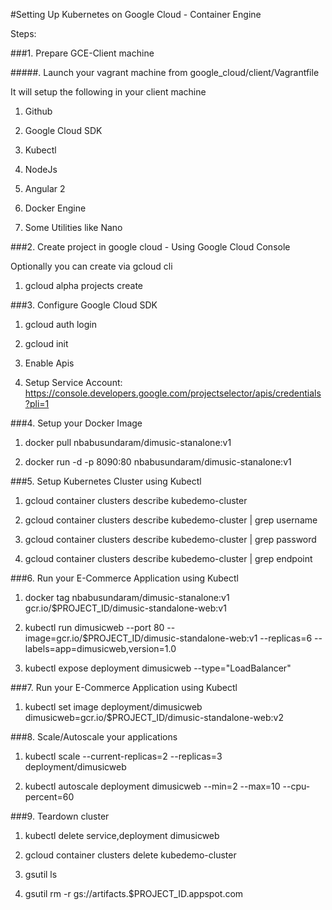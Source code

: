 
#Setting Up Kubernetes on Google Cloud - Container Engine

Steps:

###1. Prepare GCE-Client machine

#####. Launch your vagrant machine from google_cloud/client/Vagrantfile

It will setup the following in your client machine

1. Github

2. Google Cloud SDK

3. Kubectl

4. NodeJs

5. Angular 2

6. Docker Engine

7. Some Utilities like Nano

###2. Create project in google cloud - Using Google Cloud Console

Optionally you can create via gcloud cli

1. gcloud alpha projects create


###3. Configure Google Cloud SDK
       
1. gcloud auth login

2. gcloud init

3. Enable Apis

4. Setup Service Account: https://console.developers.google.com/projectselector/apis/credentials?pli=1

###4. Setup your Docker Image

1. docker pull nbabusundaram/dimusic-stanalone:v1

2. docker run  -d -p 8090:80 nbabusundaram/dimusic-stanalone:v1




###5. Setup Kubernetes Cluster using Kubectl 

1. gcloud container clusters describe kubedemo-cluster

2.  gcloud container clusters describe kubedemo-cluster | grep username

3. gcloud container clusters describe kubedemo-cluster | grep password

4. gcloud container clusters describe kubedemo-cluster | grep endpoint

###6. Run your E-Commerce Application using Kubectl

1. docker tag nbabusundaram/dimusic-stanalone:v1 gcr.io/$PROJECT_ID/dimusic-standalone-web:v1

2. kubectl run dimusicweb --port 80 --image=gcr.io/$PROJECT_ID/dimusic-standalone-web:v1 --replicas=6 --labels=app=dimusicweb,version=1.0

3. kubectl expose deployment dimusicweb --type="LoadBalancer"


###7. Run your E-Commerce Application using Kubectl

1. kubectl set image deployment/dimusicweb dimusicweb=gcr.io/$PROJECT_ID/dimusic-standalone-web:v2

###8. Scale/Autoscale your applications

1. kubectl scale --current-replicas=2 --replicas=3 deployment/dimusicweb

2. kubectl autoscale deployment dimusicweb --min=2 --max=10 --cpu-percent=60

###9. Teardown cluster

1. kubectl delete service,deployment dimusicweb


2. gcloud container clusters delete kubedemo-cluster

3. gsutil ls

4. gsutil rm -r gs://artifacts.$PROJECT_ID.appspot.com
